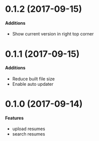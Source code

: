 # 0.1.2 (2017-09-15)

#### Additions
- Show current version in right top corner

# 0.1.1 (2017-09-15)

#### Additions
- Reduce built file size
- Enable auto updater

# 0.1.0 (2017-09-14)

#### Features

- upload resumes
- search resumes
